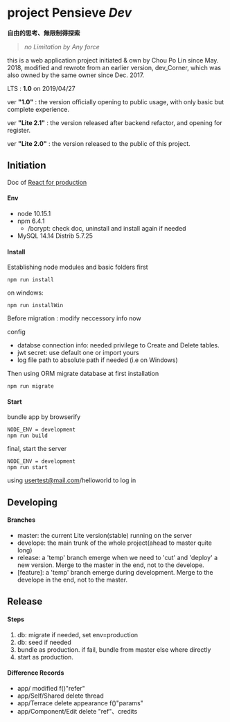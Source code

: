 # project Pensieve *Dev*
__自由的思考、無限制得探索__

> _no Limitation by Any force_

this is a web application project initiated & own by Chou Po Lin since May. 2018, modified and rewrote from an earlier version, dev_Corner, which was also owned by the same owner since Dec. 2017.

LTS :  __1.0__ on 2019/04/27

ver __"1.0"__ : the version officially opening to public usage, with only basic but complete experience.

ver __"Lite 2.1"__ : the version released after backend refactor, and opening for register.

ver __"Lite 2.0"__ : the version released to the public of this project.


## Initiation
Doc of [React for production](https://reactjs.org/docs/optimizing-performance.html#use-the-production-build)

#### Env
- node 10.15.1
- npm  6.4.1
    - /bcrypt: check doc, uninstall and install again if needed
- MySQL 14.14 Distrib 5.7.25

#### Install

Establishing node modules and basic folders first

```
npm run install
```

on windows:
```
npm run installWin
```

Before migration : modify neccessory info now

  config
  - databse connection info: needed privilege to Create and Delete tables.
  - jwt secret: use default one or import yours
  - log file path to absolute path if needed (i.e on Windows)

Then using ORM migrate database at first installation

```
npm run migrate
```


#### Start

bundle app by browserify

```
NODE_ENV = development
npm run build
```

final, start the server

```
NODE_ENV = development
npm run start
```


using usertest@mail.com/helloworld to log in

## Developing

#### Branches
- master: the current Lite version(stable) running on the server
- develope: the main trunk of the whole project(ahead to master quite long)
- release: a 'temp' branch emerge when we need to 'cut' and 'deploy' a new version. Merge to the master in the end, not to the develope.
- [feature]: a 'temp' branch emerge during development. Merge to the develope in the end, not to the master.




## Release

#### Steps
1. db: migrate if needed, set env=production
2. db: seed if needed
3. bundle as production. if fail, bundle from master else where directly
4. start as production.

#### Difference Records
- app/               modified f()"refer"
- app/Self/Shared    delete thread
- app/Terrace        delete appearance f()"params"
- app/Component/Edit delete "ref"、credits
